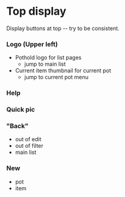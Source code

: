 # Top display

Display buttons at top -- try to be consistent.

### Logo (Upper left)

* Pothold logo for list pages
  * jump to main list 
* Current item thumbnail for current pot
  * jump to current pot menu
  
### Help

### Quick pic

### "Back"
* out of edit
* out of filter
* main list

### New
* pot
* item
